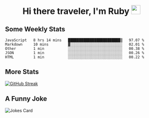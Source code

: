 <h1 align="center">Hi there traveler, I'm Ruby <img src="https://user-images.githubusercontent.com/81705278/122967910-fa9b5a00-d358-11eb-99ec-db00243bed5a.gif" width="30px"> </h1>

<h2>Some Weekly Stats</h2>

<!--START_SECTION:waka-->
```text
JavaScript   8 hrs 14 mins   ████████████████████████▒   97.07 % 
Markdown     10 mins         ▓░░░░░░░░░░░░░░░░░░░░░░░░   02.01 % 
Other        1 min           ░░░░░░░░░░░░░░░░░░░░░░░░░   00.38 % 
JSON         1 min           ░░░░░░░░░░░░░░░░░░░░░░░░░   00.26 % 
HTML         1 min           ░░░░░░░░░░░░░░░░░░░░░░░░░   00.22 % 
```
<!--END_SECTION:waka-->

<h2>More Stats</h2>

[![GitHub Streak](https://github-readme-streak-stats.herokuapp.com/?user=radkinz&theme=highcontrast)](https://git.io/streak-stats)

<h2>A Funny Joke</h2>

<!-- jokes -->
<img src="https://readme-jokes.vercel.app/api?theme=material-palenight" alt="Jokes Card"/>

